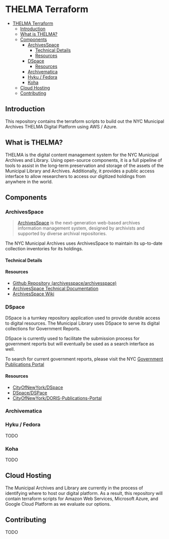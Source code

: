 # THELMA Terraform
- [THELMA Terraform](#thelma-terraform)
    - [Introduction](#introduction)
    - [What is THELMA?](#what-is-thelma)
    - [Components](#components)
        - [ArchivesSpace](#archivesspace)
            - [Technical Details](#technical-details)
            - [Resources](#resources)
        - [DSpace](#dspace)
            - [Resources](#resources)
        - [Archivematica](#archivematica)
        - [Hyku / Fedora](#hyku--fedora)
        - [Koha](#koha)
    - [Cloud Hosting](#cloud-hosting)
    - [Contributing](#contributing)

## Introduction
This repository contains the terraform scripts to build out the NYC Municipal Archives THELMA Digital Platform using AWS / Azure.

## What is THELMA?
THELMA is the digital content management system for the NYC Municipal Archives and Library. Using open-source components, it is a full pipeline of tools to assist in the long-term preservation and storage of the assets of the Municipal Library and Archives. Additionally, it provides a public access interface to allow researchers to access our digitized holdings from anywhere in the world. 

## Components
### ArchivesSpace
> [ArchivesSpace](http://archivesspace.org/) is the next-generation web-based archives information management system, designed by archivists and supported by diverse archival repositories.

The NYC Municipal Archives uses ArchivesSpace to maintain its up-to-date collection inventories for its holdings. 

#### Technical Details

#### Resources
- [Github Repository (archivesspace/archivesspace)](https://github.com/archivesspace/archivesspace)
- [ArchivesSpace Technical Documentation](http://archivesspace.github.io/archivesspace/)
- [ArchivesSpace Wiki](https://archivesspace.atlassian.net/wiki)

### DSpace
DSpace is a turnkey repository application used to provide durable access to digital resources. The Municipal Library uses DSpace to serve its digital collections for Government Reports. 

DSpace is currently used to facilitate the submission process for government reports but will eventually be used as a search interface as well.

To search for current government reports, please visit the NYC [Government Publications Portal](http://a860-gpp.nyc.gov)
#### Resources
- [CityOfNewYork/DSpace](https://github.com/cityofnewyork/dspace)
- [DSpace/DSPace](https://github.com/dspace/dspace)
- [CityOfNewYork/DORIS-Publications-Portal](https://github.com/cityofnewyork/doris-publications-portal)
### Archivematica

### Hyku / Fedora
TODO

### Koha
TODO

## Cloud Hosting
The Municipal Archives and Library are currently in the process of identifying where to host our digital platform. As a result, this repository will contain terraform scripts for Amazon Web Services, Microsoft Azure, and Google Cloud Platform as we evaluate our options. 

## Contributing
TODO